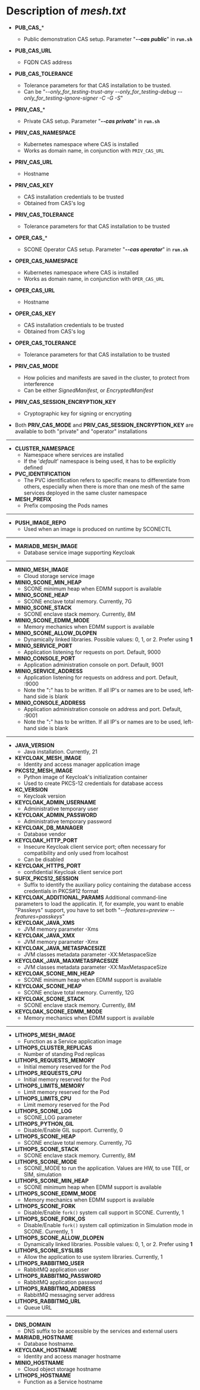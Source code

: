 # Description of _mesh.txt_

* **PUB_CAS_***
	- Public demonstration CAS setup. Parameter "**_--cas public_**" in **`run.sh`**
* **PUB_CAS_URL**
	- FQDN CAS address
* **PUB_CAS_TOLERANCE**
	- Tolerance parameters for that CAS installation to be trusted.
	- Can be "_--only_for_testing-trust-any --only_for_testing-debug  --only_for_testing-ignore-signer -C -G -S_"

* **PRIV_CAS_***
	- Private CAS setup. Parameter "**_--cas private_**" in **`run.sh`**
* **PRIV_CAS_NAMESPACE**
	- Kubernetes namespace where CAS is installed
	- Works as domain name, in conjunction with `PRIV_CAS_URL`
* **PRIV_CAS_URL**
	- Hostname
* **PRIV_CAS_KEY**
	- CAS installation credentials to be trusted
	- Obtained from CAS's log
* **PRIV_CAS_TOLERANCE**
	- Tolerance parameters for that CAS installation to be trusted

* **OPER_CAS_***
	- SCONE Operator CAS setup. Parameter "**_--cas operator_**" in **`run.sh`**
* **OPER_CAS_NAMESPACE**
	- Kubernetes namespace where CAS is installed
	- Works as domain name, in conjunction with `OPER_CAS_URL`
* **OPER_CAS_URL**
	- Hostname
* **OPER_CAS_KEY**
	- CAS installation credentials to be trusted
	- Obtained from CAS's log
* **OPER_CAS_TOLERANCE**
	- Tolerance parameters for that CAS installation to be trusted

* **PRIV_CAS_MODE**
	- How policies and manifests are saved in the cluster, to protect from interference
	- Can be either _SignedManifest_, or _EncryptedManifest_
* **PRIV_CAS_SESSION_ENCRYPTION_KEY**
	- Cryptographic key for signing or encrypting
* Both **PRIV_CAS_MODE** and **PRIV_CAS_SESSION_ENCRYPTION_KEY** are available to both "private" and "operator" installations

---------
* **CLUSTER_NAMESPACE**
	- Namespace where services are installed
	- If the '_default_' namespace is being used, it has to be explicitly defined
* **PVC_IDENTIFICATION**
	- The PVC identification refers to specific means to differentiate from others, especially when there is more than one mesh of the same services deployed in the same cluster namespace
* **MESH_PREFIX**
	- Prefix composing the Pods names

---------
* **PUSH_IMAGE_REPO**
	- Used when an image is produced on runtime by SCONECTL

---------
* **MARIADB_MESH_IMAGE**
	- Database service image supporting Keycloak

---------
* **MINIO_MESH_IMAGE**
	- Cloud storage service image
* **MINIO_SCONE_MIN_HEAP**
	- SCONE minimum heap when EDMM support is available
* **MINIO_SCONE_HEAP**
	- SCONE enclave total memory. Currently, 7G
* **MINIO_SCONE_STACK**
	- SCONE enclave stack memory. Currently, 8M
* **MINIO_SCONE_EDMM_MODE**
	- Memory mechanics when EDMM support is available
* **MINIO_SCONE_ALLOW_DLOPEN**
	- Dynamically linked libraries. Possible values: 0, 1, or 2. Prefer using **1**
* **MINIO_SERVICE_PORT**
	- Application listening for requests on port. Default, 9000
* **MINIO_CONSOLE_PORT**
	- Application administration console on port. Default, 9001
* **MINIO_SERVICE_ADDRESS**
	- Application listening for requests on address and port. Default, :9000
	- Note the "**:**" has to be written. If all IP's or names are to be used, left-hand side is blank
* **MINIO_CONSOLE_ADDRESS**
	- Application administration console on address and port. Default, :9001
	- Note the "**:**" has to be written. If all IP's or names are to be used, left-hand side is blank

---------
* **JAVA_VERSION**
	- Java installation. Currently, 21
* **KEYCLOAK_MESH_IMAGE**
	- Identity and access manager application image
* **PKCS12_MESH_IMAGE**
	- Python image of Keycloak's initialization container
	- Used to create PKCS-12 credentials for database access
* **KC_VERSION**
	- Keycloak version
* **KEYCLOAK_ADMIN_USERNAME**
	- Administrative temporary user
* **KEYCLOAK_ADMIN_PASSWORD**
	- Administrative temporary password
* **KEYCLOAK_DB_MANAGER**
	- Database vendor
* **KEYCLOAK_HTTP_PORT**
	- Insecure Keycloak client service port; often necessary for compatibility and only used from localhost
	- Can be disabled
* **KEYCLOAK_HTTPS_PORT**
	- confidential Keycloak client service port
* **SUFIX_PKCS12_SESSION**
	- Suffix to identify the auxiliary policy containing the database access credentials in PKCS#12 format
* **KEYCLOAK_ADDITIONAL_PARAMS**
	Additional command-line parameters to load the applicatin. If, for example, you want to enable "Passkeys" support, you have to set both "_--features=preview --features=passkeys_"
* **KEYCLOAK_JAVA_XMS**
	- JVM memory parameter -Xms
* **KEYCLOAK_JAVA_XMX**
	- JVM memory parameter -Xmx
* **KEYCLOAK_JAVA_METASPACESIZE**
	- JVM classes metadata parameter -XX:MetaspaceSize
* **KEYCLOAK_JAVA_MAXMETASPACESIZE**
	- JVM classes metadata parameter -XX:MaxMetaspaceSize
* **KEYCLOAK_SCONE_MIN_HEAP**
	- SCONE minimum heap when EDMM support is available
* **KEYCLOAK_SCONE_HEAP**
	- SCONE enclave total memory. Currently, 12G
* **KEYCLOAK_SCONE_STACK**
	- SCONE enclave stack memory. Currently, 8M
* **KEYCLOAK_SCONE_EDMM_MODE**
	- Memory mechanics when EDMM support is available

---------
* **LITHOPS_MESH_IMAGE**
	- Function as a Service application image
* **LITHOPS_CLUSTER_REPLICAS**
	- Number of standing Pod replicas
* **LITHOPS_REQUESTS_MEMORY**
	- Initial memory reserved for the Pod
* **LITHOPS_REQUESTS_CPU**
	- Initial memory reserved for the Pod
* **LITHOPS_LIMITS_MEMORY**
	- Limit memory reserved for the Pod
* **LITHOPS_LIMITS_CPU**
	- Limit memory reserved for the Pod
* **LITHOPS_SCONE_LOG**
	- SCONE_LOG parameter
* **LITHOPS_PYTHON_GIL**
	- Disable/Enable GIL support. Currently, 0
* **LITHOPS_SCONE_HEAP**
	- SCONE enclave total memory. Currently, 7G
* **LITHOPS_SCONE_STACK**
	- SCONE enclave stack memory. Currently, 8M
* **LITHOPS_SCONE_MODE**
	- SCONE_MODE to run the application. Values are HW, to use TEE, or SIM, simulation
* **LITHOPS_SCONE_MIN_HEAP**
	- SCONE minimum heap when EDMM support is available
* **LITHOPS_SCONE_EDMM_MODE**
	- Memory mechanics when EDMM support is available
* **LITHOPS_SCONE_FORK**
	- Disable/Enable `fork()` system call support in SCONE. Currently, 1
* **LITHOPS_SCONE_FORK_OS**
	- Disable/Enable `fork()` system call optimization in Simulation mode in SCONE. Currently, 1
* **LITHOPS_SCONE_ALLOW_DLOPEN**
	- Dynamically linked libraries. Possible values: 0, 1, or 2. Prefer using **1**
* **LITHOPS_SCONE_SYSLIBS**
	- Allow the application to use system libraries. Currently, 1
* **LITHOPS_RABBITMQ_USER**
	- RabbitMQ application user
* **LITHOPS_RABBITMQ_PASSWORD**
	- RabbitMQ application password
* **LITHOPS_RABBITMQ_ADDRESS**
	- RabbitMQ messaging server address
* **LITHOPS_RABBITMQ_URL**
	- Queue URL

---------
* **DNS_DOMAIN**
	- DNS suffix to be accessible by the services and external users
* **MARIADB_HOSTNAME**
	- Database hostname.
* **KEYCLOAK_HOSTNAME**
	- Identity and access manager hostname
* **MINIO_HOSTNAME**
	- Cloud object storage hostname
* **LITHOPS_HOSTNAME**
	- Function as a Service hostname
